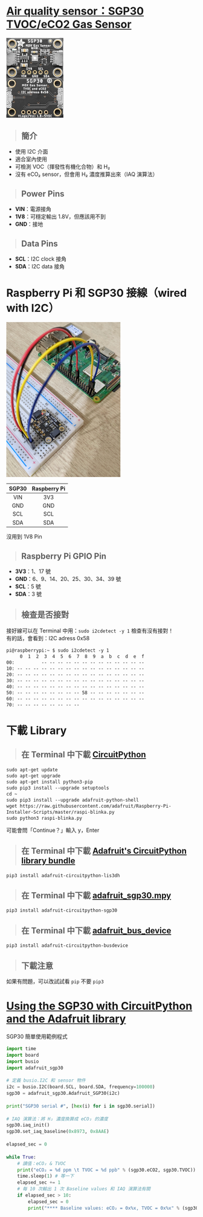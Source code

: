 # [Air quality sensor：SGP30 TVOC/eCO2 Gas Sensor](https://cdn-learn.adafruit.com/downloads/pdf/adafruit-sgp30-gas-tvoc-eco2-mox-sensor.pdf)
<img src="https://github.com/darrenyaoyao/GoogleHPS/blob/main/AirQuality/SGP30.png" width='30%' height='30%'/>

> ## 簡介
- 使用 I2C 介面
- 適合室內使用
- 可檢測 VOC（揮發性有機化合物）和 H₂
- 沒有 eCO₂ sensor，但會用 H₂ 濃度推算出來（IAQ 演算法）
> ## Power Pins
- **VIN**：電源接角
- **1V8**：可穩定輸出 1.8V，但應該用不到
- **GND**：接地
> ## Data Pins
- **SCL**：I2C clock 接角
- **SDA**：I2C data 接角
# Raspberry Pi 和 SGP30 接線（wired with I2C）
<img src="https://github.com/darrenyaoyao/GoogleHPS/blob/main/AirQuality/Raspberry%20Pi%20%26%20SGP30%20wired%20with%20I2C.png" width='60%' height='60%'/>

|SGP30|Raspberry Pi|
|:-:|:-:|
|VIN|3V3|
|GND|GND|
|SCL|SCL|
|SDA|SDA|

沒用到 1V8 Pin
> ## Raspberry Pi GPIO Pin
- **3V3**：1、17 號  
- **GND**：6、9、14、20、25、30、34、39 號  
- **SCL**：5 號  
- **SDA**：3 號
> ## 檢查是否接對
接好線可以在 Terminal 中用：`sudo i2cdetect -y 1`
檢查有沒有接對！  
有的話，會看到：I2C adress 0x58

    pi@raspberrypi:~ $ sudo i2cdetect -y 1
         0  1  2  3  4  5  6  7  8  9  a  b  c  d  e  f
    00:          -- -- -- -- -- -- -- -- -- -- -- -- --
    10: -- -- -- -- -- -- -- -- -- -- -- -- -- -- -- --
    20: -- -- -- -- -- -- -- -- -- -- -- -- -- -- -- --
    30: -- -- -- -- -- -- -- -- -- -- -- -- -- -- -- --
    40: -- -- -- -- -- -- -- -- -- -- -- -- -- -- -- --
    50: -- -- -- -- -- -- -- -- 58 -- -- -- -- -- -- --
    60: -- -- -- -- -- -- -- -- -- -- -- -- -- -- -- --
    70: -- -- -- -- -- -- -- --
# 下載 Library
> ## 在 Terminal 中下載 [CircuitPython](https://learn.adafruit.com/circuitpython-on-raspberrypi-linux/installing-circuitpython-on-raspberry-pi)

    sudo apt-get update
    sudo apt-get upgrade
    sudo apt-get install python3-pip
    sudo pip3 install --upgrade setuptools
    cd ~
    sudo pip3 install --upgrade adafruit-python-shell
    wget https://raw.githubusercontent.com/adafruit/Raspberry-Pi-Installer-Scripts/master/raspi-blinka.py
    sudo python3 raspi-blinka.py
可能會問「Continue？」輸入 y，Enter
> ## 在 Terminal 中下載 [Adafruit's CircuitPython library bundle](https://github.com/adafruit/Adafruit_CircuitPython_Bundle)

    pip3 install adafruit-circuitpython-lis3dh
> ## 在 Terminal 中下載 [adafruit_sgp30.mpy](https://github.com/adafruit/Adafruit_CircuitPython_SGP30)

    pip3 install adafruit-circuitpython-sgp30
> ## 在 Terminal 中下載 [adafruit_bus_device](https://github.com/adafruit/Adafruit_CircuitPython_BusDevice/tree/5aceeae814effae4eb950f1078c194b11401faa7)

    pip3 install adafruit-circuitpython-busdevice
> ## 下載注意
如果有問題，可以改試試看 `pip` 不要 `pip3`
# [Using the SGP30 with CircuitPython and the Adafruit library](https://github.com/adafruit/Adafruit_CircuitPython_SGP30/blob/main/examples/sgp30_simpletest.py)
SGP30 簡單使用範例程式
```python
import time
import board
import busio
import adafruit_sgp30
    
# 定義 busio.I2C 和 sensor 物件
i2c = busio.I2C(board.SCL, board.SDA, frequency=100000)
sgp30 = adafruit_sgp30.Adafruit_SGP30(i2c)

print("SGP30 serial #", [hex(i) for i in sgp30.serial])

# IAQ 演算法：將 H₂ 濃度換算成 eCO₂ 的濃度
sgp30.iaq_init()
sgp30.set_iaq_baseline(0x8973, 0x8AAE)

elapsed_sec = 0

while True:
    # 讀值：eCO₂ & TVOC
    print("eCO₂ = %d ppm \t TVOC = %d ppb" % (sgp30.eCO2, sgp30.TVOC))     
    time.sleep(1) # 等一下
    elapsed_sec += 1
    # 每 10 次輸出 1 次 Baseline values 和 IAQ 演算法有關
    if elapsed_sec > 10:
        elapsed_sec = 0
        print("**** Baseline values: eCO₂ = 0x%x, TVOC = 0x%x" % (sgp30.baseline_eCO2, sgp30.baseline_TVOC))
```
